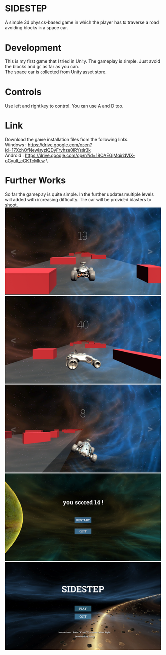 # SIDESTEP
A simple 3d physics-based game in which the player has to traverse a road avoiding blocks in a space car.
# Development
This is my first game that I tried in Unity. The gameplay is simple. Just avoid the blocks and go as far as you can.\
The space car is collected from Unity asset store. 
# Controls
Use left and right key to control. You can use A and D too. 
# Link 
Download the game installation files from the following links. \
Windows : https://drive.google.com/open?id=17XchOfNewlayzIQDyFryhze0lRYsdr3k \
Android : https://drive.google.com/open?id=18OAEGjMqiridVlX-oCyult_cCKTcMIuw \ 
# Further Works 
So far the gameplay is quite simple. In the further updates multiple levels will added with increasing difficulty. The car will be provided blasters to shoot. 
![](https://github.com/Zedd1558/SIDESTEP/blob/master/Screenshot%20(56).png)
![](https://github.com/Zedd1558/SIDESTEP/blob/master/Screenshot%20(57).png)
![](https://github.com/Zedd1558/SIDESTEP/blob/master/Screenshot%20(58).png)
![](https://github.com/Zedd1558/SIDESTEP/blob/master/Screenshot%20(59).png)
![](https://github.com/Zedd1558/SIDESTEP/blob/master/Screenshot%20(60).png)
